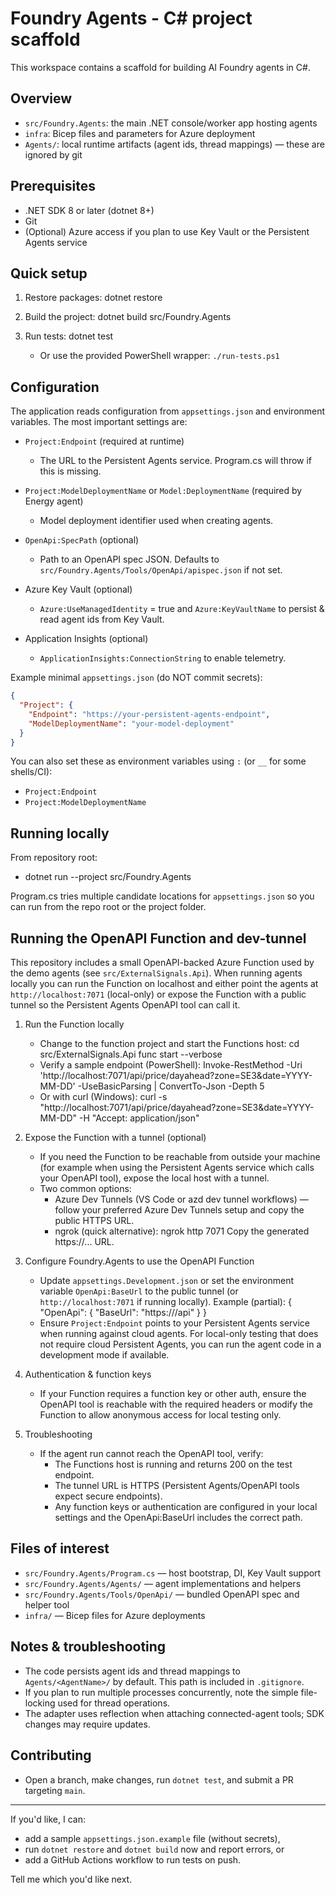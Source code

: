 # Foundry Agents - C# project scaffold

This workspace contains a scaffold for building AI Foundry agents in C#.

## Overview
- `src/Foundry.Agents`: the main .NET console/worker app hosting agents
- `infra`: Bicep files and parameters for Azure deployment
- `Agents/`: local runtime artifacts (agent ids, thread mappings) — these are ignored by git

## Prerequisites
- .NET SDK 8 or later (dotnet 8+)
- Git
- (Optional) Azure access if you plan to use Key Vault or the Persistent Agents service

## Quick setup
1. Restore packages:
   dotnet restore

2. Build the project:
   dotnet build src/Foundry.Agents

3. Run tests:
   dotnet test
   - Or use the provided PowerShell wrapper: `./run-tests.ps1`

## Configuration
The application reads configuration from `appsettings.json` and environment variables. The most important settings are:

- `Project:Endpoint` (required at runtime)
  - The URL to the Persistent Agents service. Program.cs will throw if this is missing.

- `Project:ModelDeploymentName` or `Model:DeploymentName` (required by Energy agent)
  - Model deployment identifier used when creating agents.

- `OpenApi:SpecPath` (optional)
  - Path to an OpenAPI spec JSON. Defaults to `src/Foundry.Agents/Tools/OpenApi/apispec.json` if not set.

- Azure Key Vault (optional)
  - `Azure:UseManagedIdentity` = true and `Azure:KeyVaultName` to persist & read agent ids from Key Vault.

- Application Insights (optional)
  - `ApplicationInsights:ConnectionString` to enable telemetry.

Example minimal `appsettings.json` (do NOT commit secrets):

```json
{
  "Project": {
    "Endpoint": "https://your-persistent-agents-endpoint",
    "ModelDeploymentName": "your-model-deployment"
  }
}
```

You can also set these as environment variables using `:` (or `__` for some shells/CI):
- `Project:Endpoint`
- `Project:ModelDeploymentName`

## Running locally
From repository root:
- dotnet run --project src/Foundry.Agents

Program.cs tries multiple candidate locations for `appsettings.json` so you can run from the repo root or the project folder.

## Running the OpenAPI Function and dev-tunnel

This repository includes a small OpenAPI-backed Azure Function used by the demo agents (see `src/ExternalSignals.Api`). When running agents locally you can run the Function on localhost and either point the agents at `http://localhost:7071` (local-only) or expose the Function with a public tunnel so the Persistent Agents OpenAPI tool can call it.

1. Run the Function locally
   - Change to the function project and start the Functions host:
     cd src/ExternalSignals.Api
     func start --verbose
   - Verify a sample endpoint (PowerShell):
     Invoke-RestMethod -Uri 'http://localhost:7071/api/price/dayahead?zone=SE3&date=YYYY-MM-DD' -UseBasicParsing | ConvertTo-Json -Depth 5
   - Or with curl (Windows):
     curl -s "http://localhost:7071/api/price/dayahead?zone=SE3&date=YYYY-MM-DD" -H "Accept: application/json"

2. Expose the Function with a tunnel (optional)
   - If you need the Function to be reachable from outside your machine (for example when using the Persistent Agents service which calls your OpenAPI tool), expose the local host with a tunnel.
   - Two common options:
     - Azure Dev Tunnels (VS Code or azd dev tunnel workflows) — follow your preferred Azure Dev Tunnels setup and copy the public HTTPS URL.
     - ngrok (quick alternative):
       ngrok http 7071
       Copy the generated https://... URL.

3. Configure Foundry.Agents to use the OpenAPI Function
   - Update `appsettings.Development.json` or set the environment variable `OpenApi:BaseUrl` to the public tunnel (or `http://localhost:7071` if running locally).
     Example (partial):
     {
       "OpenApi": { "BaseUrl": "https://<your-tunnel-host>/api" }
     }
   - Ensure `Project:Endpoint` points to your Persistent Agents service when running against cloud agents. For local-only testing that does not require cloud Persistent Agents, you can run the agent code in a development mode if available.

4. Authentication & function keys
   - If your Function requires a function key or other auth, ensure the OpenAPI tool is reachable with the required headers or modify the Function to allow anonymous access for local testing only.

5. Troubleshooting
   - If the agent run cannot reach the OpenAPI tool, verify:
     - The Functions host is running and returns 200 on the test endpoint.
     - The tunnel URL is HTTPS (Persistent Agents/OpenAPI tools expect secure endpoints).
     - Any function keys or authentication are configured in your local settings and the OpenApi:BaseUrl includes the correct path.

## Files of interest
- `src/Foundry.Agents/Program.cs` — host bootstrap, DI, Key Vault support
- `src/Foundry.Agents/Agents/` — agent implementations and helpers
- `src/Foundry.Agents/Tools/OpenApi/` — bundled OpenAPI spec and helper tool
- `infra/` — Bicep files for Azure deployments

## Notes & troubleshooting
- The code persists agent ids and thread mappings to `Agents/<AgentName>/` by default. This path is included in `.gitignore`.
- If you plan to run multiple processes concurrently, note the simple file-locking used for thread operations.
- The adapter uses reflection when attaching connected-agent tools; SDK changes may require updates.

## Contributing
- Open a branch, make changes, run `dotnet test`, and submit a PR targeting `main`.

---

If you'd like, I can:
- add a sample `appsettings.json.example` file (without secrets),
- run `dotnet restore` and `dotnet build` now and report errors, or
- add a GitHub Actions workflow to run tests on push.

Tell me which you'd like next.
